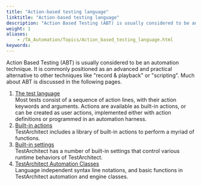 ```yaml
--- 
title: "Action-based testing language"
linktitle: "Action-based testing language"
description: "Action Based Testing (ABT) is usually considered to be an automation technique. It is commonly positioned as an advanced and practical alternative to other techniques like &#34;record &amp; playback&#34; or &#34;scripting&#34;. Much about ABT is discussed in the following pages."
weight: 1
aliases: 
    - /TA_Automation/Topics/Action_based_testing_language.html
keywords: 
---
```


Action Based Testing \(ABT\) is usually considered to be an automation technique. It is commonly positioned as an advanced and practical alternative to other techniques like "record & playback" or "scripting". Much about ABT is discussed in the following pages.

1.  [The test language](/TA_Automation/Topics/The_test_language.html)  
Most tests consist of a sequence of action lines, with their action keywords and arguments. Actions are available as built-in actions, or can be created as user actions, implemented either with action definitions or programmed in an automation harness.
2.  [Built-in actions](/TA_Automation/Topics/bia_Built_in_actions.html)  
TestArchitect includes a library of built-in actions to perform a myriad of functions.
3.  [Built-in settings](/TA_Automation/Topics/bis_Built_in_settings.html)  
TestArchitect has a number of built-in settings that control various runtime behaviors of TestArchitect.
4.  [TestArchitect Automation Classes](/TA_Automation/Topics/abt_automation_classes.html)  
Language independent syntax line notations, and basic functions in TestArchitect automation and engine classes.



